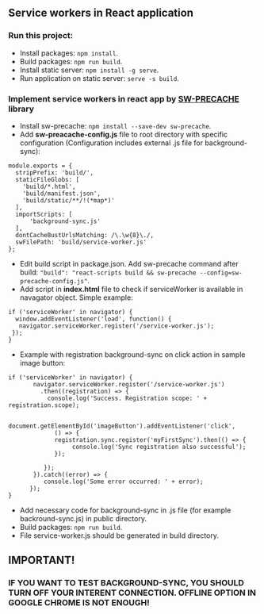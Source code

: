 ## Service workers in React application
### Run this project:
- Install packages: `npm install`.
- Build packages: `npm run build`.
- Install static server: `npm install -g serve`.
- Run application on static server: `serve -s build`.

### Implement service workers in react app by [SW-PRECACHE](https://github.com/GoogleChrome/sw-precache) library 
- Install sw-precache: `npm install --save-dev sw-precache`.
- Add **sw-preacache-config.js** file to root directory with specific configuration (Configuration includes external .js file for background-sync):
```
module.exports = {
  stripPrefix: 'build/',
  staticFileGlobs: [
    'build/*.html',
    'build/manifest.json',
    'build/static/**/!(*map*)'
  ],
  importScripts: [
      'background-sync.js'
  ],
  dontCacheBustUrlsMatching: /\.\w{8}\./,
  swFilePath: 'build/service-worker.js'
};
```
- Edit build script in package.json. Add sw-precache command after build: `"build": "react-scripts build && sw-precache --config=sw-precache-config.js"`.
- Add script in **index.html** file to check if serviceWorker is available in navagator object. Simple example:
```
if ('serviceWorker' in navigator) {
  window.addEventListener('load', function() {
   navigator.serviceWorker.register('/service-worker.js');
 });
}
```
- Example with registration background-sync on click action in sample image button:
```
if ('serviceWorker' in navigator) {
       navigator.serviceWorker.register('/service-worker.js')
         .then((registration) => {
           console.log('Success. Registration scope: ' + registration.scope);

            document.getElementById('imageButton').addEventListener('click',
             () => {
             registration.sync.register('myFirstSync').then(() => {
                  console.log('Sync registration also successful');
             });

          });
       }).catch((error) => {
          console.log('Some error occurred: ' + error);
      });
}
```
- Add necessary code for background-sync in .js file (for example backround-sync.js) in public directory.
- Build packages: `npm run build`.
- File service-worker.js should be generated in build directory.



## IMPORTANT! 
### IF YOU WANT TO TEST BACKGROUND-SYNC, YOU SHOULD TURN OFF YOUR INTERENT CONNECTION. OFFLINE OPTION IN GOOGLE CHROME IS NOT ENOUGH!



